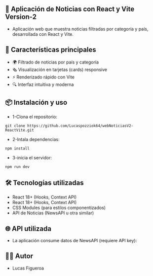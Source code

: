 📰 Aplicación de Noticias con React y Vite Version-2
- 
- Aplicación web que muestra noticias filtradas por categoría y país, desarrollada con React y Vite.

🌟 Características principales
- 
- 🌍 Filtrado de noticias por país y categoría
- 🗞️ Visualización en tarjetas (cards) responsive
- ⚡ Renderizado rápido con Vite
- 🔍 Interfaz intuitiva y moderna

📦 Instalación y uso
- 
- 1-Clona el repositorio:
````
git clone https://github.com/Lucaspozziok64/webNoticiasV2-ReactVite.git
````
- 2-Intala dependencias:
````
npm install
````
- 3-inicia el servidor:
````
npm run dev
````

🛠️ Tecnologías utilizadas
- 
- React 18+ (Hooks, Context API)
- React 18+ (Hooks, Context API)
- CSS Modules (para estilos componentizados)
- API de Noticias (NewsAPI u otra similar)

🌐 API utilizada
- 
- La aplicación consume datos de NewsAPI (requiere API key):


👨‍💻 Autor
- 
- Lucas Figueroa

